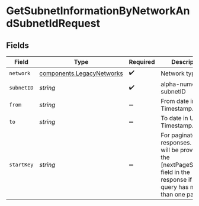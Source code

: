 # GetSubnetInformationByNetworkAndSubnetIdRequest


## Fields

| Field                                                                                                                                | Type                                                                                                                                 | Required                                                                                                                             | Description                                                                                                                          | Example                                                                                                                              |
| ------------------------------------------------------------------------------------------------------------------------------------ | ------------------------------------------------------------------------------------------------------------------------------------ | ------------------------------------------------------------------------------------------------------------------------------------ | ------------------------------------------------------------------------------------------------------------------------------------ | ------------------------------------------------------------------------------------------------------------------------------------ |
| `network`                                                                                                                            | [components.LegacyNetworks](../../models/components/legacynetworks.md)                                                               | :heavy_check_mark:                                                                                                                   | Network type                                                                                                                         | mainnet                                                                                                                              |
| `subnetID`                                                                                                                           | *string*                                                                                                                             | :heavy_check_mark:                                                                                                                   | alpha-numeric subnetID                                                                                                               |                                                                                                                                      |
| `from`                                                                                                                               | *string*                                                                                                                             | :heavy_minus_sign:                                                                                                                   | From date in UNIX Timestamp.                                                                                                         | 1654819200                                                                                                                           |
| `to`                                                                                                                                 | *string*                                                                                                                             | :heavy_minus_sign:                                                                                                                   | To date in UNIX Timestamp.                                                                                                           | 1655424000                                                                                                                           |
| `startKey`                                                                                                                           | *string*                                                                                                                             | :heavy_minus_sign:                                                                                                                   | For paginated responses. Value will be provided in the [nextPageStartKey] field in the response if the query has more than one page. |                                                                                                                                      |